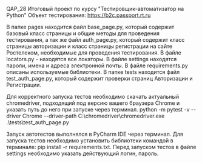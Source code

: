 QAP_28
Итоговый проект по курсу "Тестировщик-автоматизатор на Python" 
Объект тестирования: https://b2c.passport.rt.ru

В папке pages находится файл base_page.py, который содержит базовый класс страницы и общие методы для проведения тестирования, а так же файл auth_page.py, который содержит класс страницы авторизации и класс страницы регистрации на сайте Ростелеком, необходимые для проведения тестирования.
В файле locators.py - находятся все локаторы.
В файле settings находятся пароли, имена и адреса электронной почты.
В файле requirements.py описаны используемые библиотеки.
В папке tests находится файл test_auth_page.py, который содержит проверки страниц Авторизации и Регистрации.

Для корректного запуска тестов необходимо скачать актуальный chromedriver, подходящий под версию вашего браузера Chrome и указать путь 
до него при запуске через терминал.
python -m pytest -v --driver Chrome --driver-path C:\chromedriver\chromedriver.exe .\tests\test_auth_page.py

Запуск автотестов выполнялся в PyCharm IDE через терминал. Для запуска тестов необходимо установить библиотеки командой в терминале: pip 
install -r requirements.txt. Перед запуском тестов в файле settings необходимо указать действующий логин, пароль.
